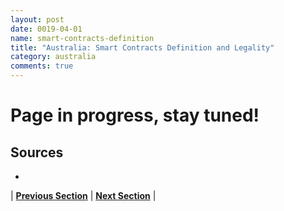 ```yaml
---
layout: post
date: 0019-04-01
name: smart-contracts-definition
title: "Australia: Smart Contracts Definition and Legality"
category: australia
comments: true
---
```



# Page in progress, stay tuned!


Sources
-- 
- 



| **[Previous Section]( https://neo-project.github.io/global-blockchain-compliance-hub//australia/australia-final-liability.html)** | **[Next Section]( https://neo-project.github.io/global-blockchain-compliance-hub//australia/australia-dispute-resolution.html)** |
